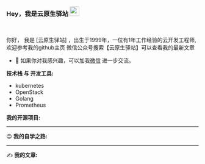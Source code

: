 ### Hey，我是云原生驿站 <img src="https://media.giphy.com/media/hvRJCLFzcasrR4ia7z/giphy.gif" width="25px">

<br />

你好， 我是 [云原生驿站] ，出生于1999年，一位有1年工作经验的云开发工程师,欢迎参考我的github主页
微信公众号搜索【云原生驿站】可以查看我的最新文章



- 💬 如果你对我感兴趣，可以加我[微信](http://r76e4upjz.hn-bkt.clouddn.com/WechatIMG747.jpeg) 进一步交流。

**技术栈 与 开发工具:**

- kubernetes
- OpenStack
- Golang
- Prometheus

**我的开源项目:**



----------

😉 **我的自学之路:**


----------

✍️ **我的文章:**




 

